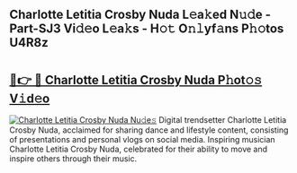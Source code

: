 ## Charlotte Letitia Crosby Nuda L𝚎a𝚔ed N𝚞𝚍e - Part-SJ3 Vi𝚍𝚎o L𝚎a𝚔s - H𝚘𝚝 O𝚗𝚕yf𝚊ns P𝚑𝚘tos U4R8z

# <h2><a href="http://kf2mml.oniu.top/?m=Charlotte+Letitia+Crosby+Nuda">🔗👉 🔴 Charlotte Letitia Crosby Nuda P𝚑ot𝚘𝚜 V𝚒d𝚎o</a></h2>

[![Charlotte Letitia Crosby Nuda Nu𝚍e𝚜](https://i.imgur.com/0qMVB7G.gif)](http://kf2mml.oniu.top/?m=Charlotte+Letitia+Crosby+Nuda)
Digital trendsetter Charlotte Letitia Crosby Nuda, acclaimed for sharing dance and lifestyle content, consisting of presentations and personal vlogs on social media. Inspiring musician Charlotte Letitia Crosby Nuda, celebrated for their ability to move and inspire others through their music.  

